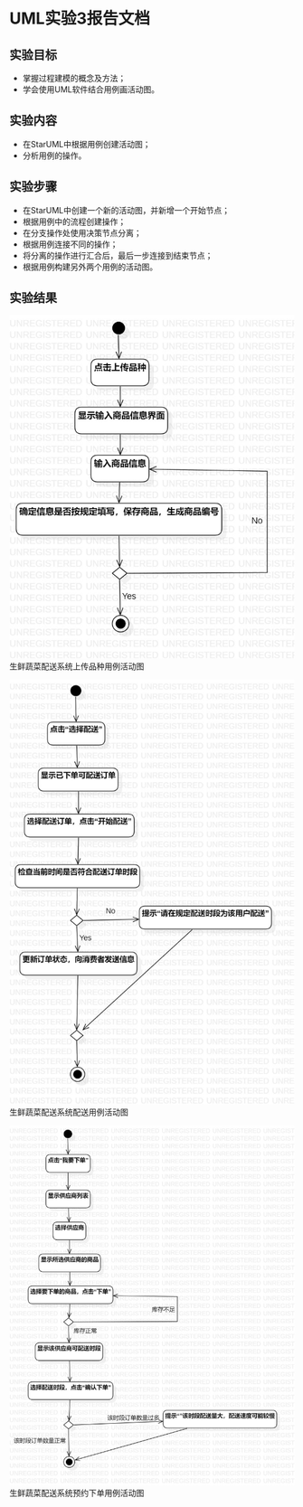 # UML实验3报告文档 

## 实验目标
- 掌握过程建模的概念及方法；
- 学会使用UML软件结合用例画活动图。

## 实验内容
- 在StarUML中根据用例创建活动图；
- 分析用例的操作。

## 实验步骤  
- 在StarUML中创建一个新的活动图，并新增一个开始节点；  
- 根据用例中的流程创建操作；  
- 在分支操作处使用决策节点分离；
- 根据用例连接不同的操作；
- 将分离的操作进行汇合后，最后一步连接到结束节点；
- 根据用例构建另外两个用例的活动图。
  

## 实验结果  

![lab3上传品种活动图](./上传品种活动图.jpg)  
生鲜蔬菜配送系统上传品种用例活动图  
  
![lab3配送活动图](./配送活动图.jpg)  
生鲜蔬菜配送系统配送用例活动图  

![lab3预约下单活动图](./预约下单活动图.jpg)  
生鲜蔬菜配送系统预约下单用例活动图  
